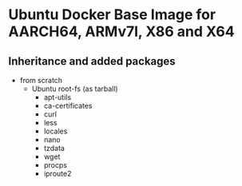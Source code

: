 # Ubuntu Docker Base Image for AARCH64, ARMv7l, X86 and X64

## Inheritance and added packages
- from scratch
	- Ubuntu root-fs (as tarball)
		- apt-utils
		- ca-certificates
		- curl
		- less
		- locales
		- nano
		- tzdata
		- wget
		- procps
		- iproute2


